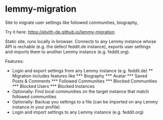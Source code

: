# lemmy-migration
Site to migrate user settings like followed communities, biography, 

Try it here: https://elvith-de.github.io/lemmy-migration

Static site, runs locally in browser. Connects to any Lemmy instance whose API is rechable (e.g. the defect feddit.de instance), exports user settings and imports them to another Lemmy instance (e.g. feddit.org).

Features:
* Login and export settings from any Lemmy instance (e.g. feddit.de)
** Migration includes features like
*** Biography
*** Avatar
*** Saved Posts & Comments
*** Followed Communities
*** Blocked Communities
*** Blocked Users
*** Blocked Instances
* Optionally: Find local communities on the target instance that match followed communities
* Optionally: Backup you settings to a file (can be imported on any Lemmy instance in your profile)
* Login and import settings to any Lemmy instance (e.g. feddit.org)

